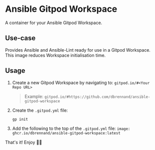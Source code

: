 # Ansible Gitpod Workspace

A container for your Ansible Gitpod Workspace.

## Use-case

Provides Ansible and Ansible-Lint ready for use in a Gitpod Workspace. This image reduces Workspace initialisation time.

## Usage

1. Create a new Gitpod Workspace by navigating to: `gitpod.io/#<Your Repo URL>`

    > Example: `gitpod.io/#https://github.com/dbrennand/ansible-gitpod-workspace`

2. Create the `.gitpod.yml` file:

    ```bash
    gp init
    ```

3. Add the following to the top of the `.gitpod.yml` file: `image: ghcr.io/dbrennand/ansible-gitpod-workspace:latest`

That's it! Enjoy 🚀✨
